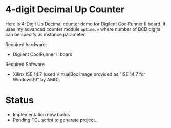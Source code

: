# 4-digit Decimal Up Counter

Here is 4-Digit Up Decimal counter demo for Digilent CoolRunner II board. It
uses my advanced counter module `uptime.v` where number of BCD digits can be
specify as instance parameter.

Required hardware:
* Digilent CoolRunner II board

Required Software
* Xilinx ISE 14.7 (used VirtualBox image provided as "ISE 14.7 for Windows10" by AMD).


# Status

* Implementation now builds
* Pending TCL script to generate project...


